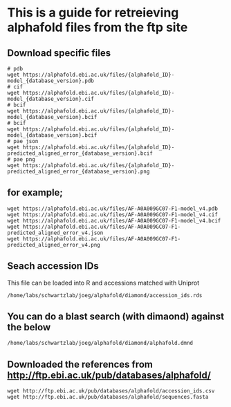 # This is a guide for retreieving alphafold files from the ftp site



## Download specific files
```
# pdb
wget https://alphafold.ebi.ac.uk/files/{alphafold_ID}-model_{database_version}.pdb
# cif
wget https://alphafold.ebi.ac.uk/files/{alphafold_ID}-model_{database_version}.cif
# bcif
wget https://alphafold.ebi.ac.uk/files/{alphafold_ID}-model_{database_version}.bcif
# bcif
wget https://alphafold.ebi.ac.uk/files/{alphafold_ID}-model_{database_version}.bcif
# pae json
wget https://alphafold.ebi.ac.uk/files/{alphafold_ID}-predicted_aligned_error_{database_version}.bcif
# pae png
wget https://alphafold.ebi.ac.uk/files/{alphafold_ID}-predicted_aligned_error_{database_version}.png
```

## for example;
```
wget https://alphafold.ebi.ac.uk/files/AF-A0A009GC07-F1-model_v4.pdb
wget https://alphafold.ebi.ac.uk/files/AF-A0A009GC07-F1-model_v4.cif
wget https://alphafold.ebi.ac.uk/files/AF-A0A009GC07-F1-model_v4.bcif
wget https://alphafold.ebi.ac.uk/files/AF-A0A009GC07-F1-predicted_aligned_error_v4.json
wget https://alphafold.ebi.ac.uk/files/AF-A0A009GC07-F1-predicted_aligned_error_v4.png
```


## Seach accession IDs
This file can be loaded into R and accessions matched with Uniprot
```
/home/labs/schwartzlab/joeg/alphafold/diamond/accession_ids.rds
```

## You can do a blast search (with dimaond) against the below
```
/home/labs/schwartzlab/joeg/alphafold/diamond/alphafold.dmnd
```


## Downloaded the references from http://ftp.ebi.ac.uk/pub/databases/alphafold/

```
wget http://ftp.ebi.ac.uk/pub/databases/alphafold/accession_ids.csv
wget http://ftp.ebi.ac.uk/pub/databases/alphafold/sequences.fasta
```
